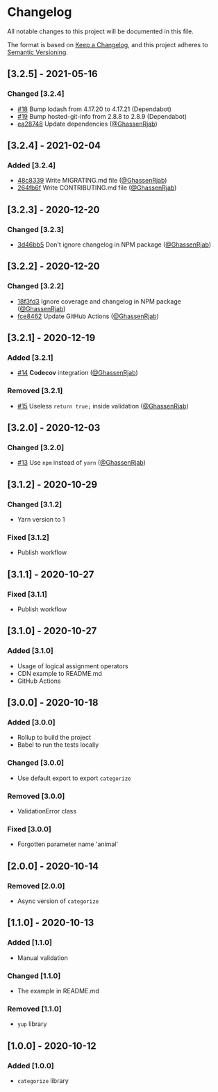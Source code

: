 # Changelog

All notable changes to this project will be documented in this file.

The format is based on [Keep a Changelog](https://keepachangelog.com/en/1.0.0/),
and this project adheres to [Semantic Versioning](https://semver.org/spec/v2.0.0.html).

## [3.2.5] - 2021-05-16

### Changed [3.2.4]

- [#18](https://github.com/GhassenRjab/categorize/pull/18) Bump lodash from 4.17.20 to 4.17.21 (Dependabot)
- [#19](https://github.com/GhassenRjab/categorize/pull/19) Bump hosted-git-info from 2.8.8 to 2.8.9 (Dependabot)
- [ea28748](https://github.com/GhassenRjab/categorize/commit/ea28748) Update dependencies ([@GhassenRjab](https://github.com/GhassenRjab))

## [3.2.4] - 2021-02-04

### Added [3.2.4]

- [48c8339](https://github.com/GhassenRjab/categorize/commit/48c8339) Write MIGRATING.md file ([@GhassenRjab](https://github.com/GhassenRjab))
- [264fb6f](https://github.com/GhassenRjab/categorize/commit/264fb6f) Write CONTRIBUTING.md file ([@GhassenRjab](https://github.com/GhassenRjab))

## [3.2.3] - 2020-12-20

### Changed [3.2.3]

- [3d46bb5](https://github.com/GhassenRjab/categorize/commit/3d46bb5) Don't ignore changelog in NPM package ([@GhassenRjab](https://github.com/GhassenRjab))

## [3.2.2] - 2020-12-20

### Changed [3.2.2]

- [18f3fd3](https://github.com/GhassenRjab/categorize/commit/18f3fd3) Ignore coverage and changelog in NPM package ([@GhassenRjab](https://github.com/GhassenRjab))
- [fce8462](https://github.com/GhassenRjab/categorize/commit/fce8462) Update GitHub Actions ([@GhassenRjab](https://github.com/GhassenRjab))

## [3.2.1] - 2020-12-19

### Added [3.2.1]

- [#14](https://github.com/GhassenRjab/categorize/pull/14) **Codecov** integration ([@GhassenRjab](https://github.com/GhassenRjab))

### Removed [3.2.1]

- [#15](https://github.com/GhassenRjab/categorize/pull/15) Useless `return true;` inside validation ([@GhassenRjab](https://github.com/GhassenRjab))

## [3.2.0] - 2020-12-03

### Changed [3.2.0]

- [#13](https://github.com/GhassenRjab/categorize/pull/13) Use `npm` instead of `yarn` ([@GhassenRjab](https://github.com/GhassenRjab))

## [3.1.2] - 2020-10-29

### Changed [3.1.2]

- Yarn version to 1

### Fixed [3.1.2]

- Publish workflow

## [3.1.1] - 2020-10-27

### Fixed [3.1.1]

- Publish workflow

## [3.1.0] - 2020-10-27

### Added [3.1.0]

- Usage of logical assignment operators
- CDN example to README.md
- GitHub Actions

## [3.0.0] - 2020-10-18

### Added [3.0.0]

- Rollup to build the project
- Babel to run the tests locally

### Changed [3.0.0]

- Use default export to export `categorize`

### Removed [3.0.0]

- ValidationError class

### Fixed [3.0.0]

- Forgotten parameter name 'animal'

## [2.0.0] - 2020-10-14

### Removed [2.0.0]

- Async version of `categorize`

## [1.1.0] - 2020-10-13

### Added [1.1.0]

- Manual validation

### Changed [1.1.0]

- The example in README.md

### Removed [1.1.0]

- `yup` library

## [1.0.0] - 2020-10-12

### Added [1.0.0]

- `categorize` library
